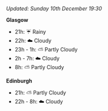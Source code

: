 *Updated: Sunday 10th December 19:30*

**Glasgow**

* 21h: :umbrella: Rainy
* 22h: :cloud: Cloudy
* 23h - 1h: :partly_sunny: Partly Cloudy
* 2h - 7h: :cloud: Cloudy
* 8h: :partly_sunny: Partly Cloudy

**Edinburgh**

* 21h: :partly_sunny: Partly Cloudy
* 22h - 8h: :cloud: Cloudy

